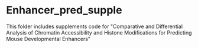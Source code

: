 # Enhancer_pred_supple
This folder includes supplements code for "Comparative and Differential Analysis of Chromatin Accessibility and Histone Modifications for Predicting Mouse Developmental Enhancers"
